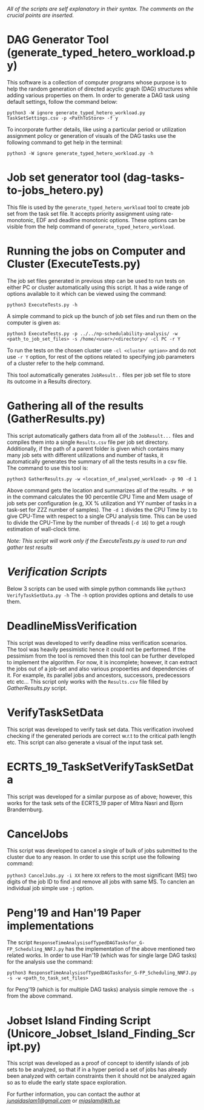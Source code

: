 *All of the scripts are self explanatory in their syntax. The comments on the crucial points are inserted.*

# DAG Generator Tool (generate_typed_hetero_workload.py)

This software is a collection of computer programs whose purpose is to help the random generation of directed acyclic graph (DAG) structures while adding
various properties on them. In order to generate a DAG task using default settings, follow the command below:

`python3 -W ignore generate_typed_hetero_workload.py TaskSetSettings.csv -p <PathToStore> -f y`

To incorporate further details, like using a particular period or utilization assignment policy or generation of visuals of the DAG tasks
use the following command to get help in the terminal:

`python3 -W ignore generate_typed_hetero_workload.py -h`

# Job set generator tool (dag-tasks-to-jobs_hetero.py)

This file is used by the `generate_typed_hetero_workload` tool to create job set from the task set file. It accepts priority assignment using rate-monotonic, EDF and deadline monotonic options. These options can be visible from the help command of `generate_typed_hetero_workload`.

# Running the jobs on Computer and Cluster (ExecuteTests.py)

The job set files generated in previous step can be used to run tests on either PC or cluster automatically using this script. It has a wide range of options available to it which can be viewed using the command:

`python3 ExecuteTests.py -h`

A simple command to pick up the bunch of job set files and run them on the computer is given as:

`python3 ExecuteTests.py -p ../../np-schedulability-analysis/ -w <path_to_job_set_files> -s /home/<user>/<directory>/ -cl PC -r Y`

To run the tests on the chosen cluster use `-cl <cluster option>` and do not use `-r Y` option, for rest of the options related to specifying job parameters of a cluster refer to the help command.

This tool automatically generates `JobResult..` files per job set file to store its outcome in a Results directory. 

# Gathering all of the results (GatherResults.py)

This script automatically gathers data from all of the `JobResult...` files and compiles them into a single `Results.csv` file per job set directory. Additionally, if the path of a parent folder is given which contains many many job sets with different utilizations and number of tasks, it automatically generates the summary of all the tests results in a csv file. The command to use this tool is:

`python3 GatherResults.py -w <location_of_analysed_workload> -p 90 -d 1`

Above command gets the location and summarizes all of the results. `-P 90` in the command calculates the 90 percentile CPU Time and Mem usage of job sets per configuration (e.g, XX % utilization and YY number of tasks in a task-set for ZZZ number of samples). The `-d 1` divides the CPU Time by `1` to give CPU-Time with respect to a single CPU analysis time. This can be used to divide the CPU-Time by the number of threads (`-d 16`) to get a rough estimation of wall-clock time.

*Note: This script will work only if the ExecuteTests.py is used to run and gather test results*

# *Verification Scripts*

Below 3 scripts can be used with simple python commands like `python3 VerifyTaskSetData.py -h` The `-h` option provides options and details to use them.

# DeadlineMissVerification 

This script was developed to verify deadline miss verification scenarios. The tool was heavily pessimistic hence it could not be performed. If the pessimism from the tool is removed then this tool can be further developed to implement the algorithm. For now, it is incomplete; however, it can extract the jobs out of a job-set and also various propoerties and dependencies of it. For example, its parallel jobs and ancestors, successors, predecessors etc etc... This script only works with the `Results.csv` file filled by *GatherResults.py* script.

# VerifyTaskSetData

This script was developed to verify task set data. This verification involved checking if the generated periods are correct w.r.t to the critical path length etc. This script can also generate a visual of the input task set.

# ECRTS_19_TaskSetVerifyTaskSetData

This script was developed for a similar purpose as of above; however, this works for the task sets of the ECRTS_19 paper of Mitra Nasri and Bjorn Brandernburg.

# CancelJobs

This script was developed to cancel a single of bulk of jobs submitted to the cluster due to any reason. In order to use this script use the following command:

`python3 CancelJobs.py -i XX` here `XX` refers to the most significant (MS) two digits of the job ID to find and remove all jobs with same MS. To canclen an individual job simple use `-j` option.

# Peng'19 and Han'19 Paper implementations

The script `ResponseTimeAnalysisofTypedDAGTasksfor_G-FP_Scheduling_NNFJ.py` has the implementation of the above mentioned two related works. In order to use Han'19 (which was for single large DAG tasks) for the analysis use the command:

`python3 ResponseTimeAnalysisofTypedDAGTasksfor_G-FP_Scheduling_NNFJ.py -s -w <path_to_task_set_files>`

for Peng'19 (which is for multiple DAG tasks) analysis simple remove the `-s` from the above command.

# Jobset Island Finding Script (Unicore_Jobset_Island_Finding_Script.py)

This script was developed as a proof of concept to identify islands of job sets to be analyzed, so that if in a hyper period a set of jobs has already been analyzed with certain constraints then it should not be analyzed again so as to elude the early state space exploration. 

For further information, you can contact the author at *junaidaslam1@gmail.com* or *mjaslam@kth.se*

